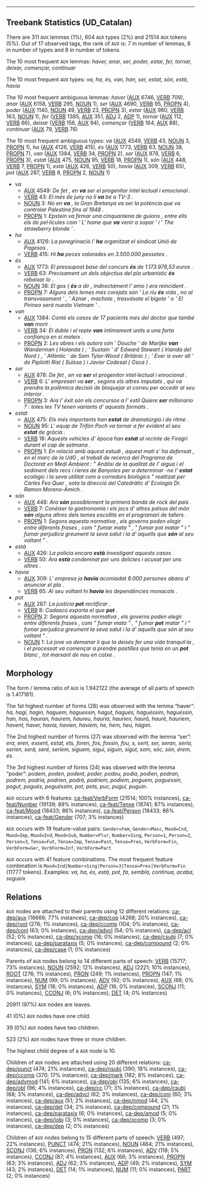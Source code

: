 

--------------------------------------------------------------------------------

## Treebank Statistics (UD_Catalan)

There are 311 `AUX` lemmas (1%), 604 `AUX` types (2%) and 21514 `AUX` tokens (5%).
Out of 17 observed tags, the rank of `AUX` is: 7 in number of lemmas, 6 in number of types and 8 in number of tokens.

The 10 most frequent `AUX` lemmas: <em>haver, anar, ser, poder, estar, fer, tornar, deixar, començar, continuar</em>

The 10 most frequent `AUX` types:  <em>va, ha, és, van, han, ser, estat, són, està, havia</em>

The 10 most frequent ambiguous lemmas: <em>haver</em> ([AUX]() 6746, [VERB]() 709), <em>anar</em> ([AUX]() 6158, [VERB]() 295, [NOUN]() 1), <em>ser</em> ([AUX]() 4690, [VERB]() 95, [PROPN]() 4), <em>poder</em> ([AUX]() 1140, [NOUN]() 49, [VERB]() 23, [PROPN]() 3), <em>estar</em> ([AUX]() 980, [VERB]() 163, [NOUN]() 1), <em>fer</em> ([VERB]() 1385, [AUX]() 351, [ADJ]() 2, [ADP]() 1), <em>tornar</em> ([AUX]() 112, [VERB]() 66), <em>deixar</em> ([VERB]() 156, [AUX]() 94), <em>començar</em> ([VERB]() 164, [AUX]() 88), <em>continuar</em> ([AUX]() 79, [VERB]() 76)

The 10 most frequent ambiguous types:  <em>va</em> ([AUX]() 4549, [VERB]() 43, [NOUN]() 3, [PROPN]() 1), <em>ha</em> ([AUX]() 4126, [VERB]() 415), <em>és</em> ([AUX]() 1773, [VERB]() 63, [NOUN]() 38, [PROPN]() 7), <em>van</em> ([AUX]() 1384, [VERB]() 34, [PROPN]() 2), <em>ser</em> ([AUX]() 878, [VERB]() 6, [PROPN]() 3), <em>estat</em> ([AUX]() 475, [NOUN]() 95, [VERB]() 18, [PROPN]() 1), <em>són</em> ([AUX]() 448, [VERB]() 7, [PROPN]() 1), <em>està</em> ([AUX]() 426, [VERB]() 50), <em>havia</em> ([AUX]() 309, [VERB]() 65), <em>pot</em> ([AUX]() 287, [VERB]() 8, [PROPN]() 2, [NOUN]() 1)


* <em>va</em>
  * [AUX]() 4549: <em>De fet , en <b>va</b> ser el progenitor intel·lectual i emocional .</em>
  * [VERB]() 43: <em>El més de juny no li <b>va</b> bé a TV-3 .</em>
  * [NOUN]() 3: <em>No en <b>va</b> , la Gran Bretanya va ser la potència que va controlar Palestina fins al 1948 .</em>
  * [PROPN]() 1: <em>Epstein va firmar una cinquantena de guions , entre ells els de pel·lícules com ' L' home que <b>va</b> venir a sopar ' i ' The strawberry blonde ' .</em>
* <em>ha</em>
  * [AUX]() 4126: <em>La peregrinació l' <b>ha</b> organitzat el sindicat Unió de Pagesos .</em>
  * [VERB]() 415: <em>Hi <b>ha</b> peces valorades en 3.500.000 pessetes .</em>
* <em>és</em>
  * [AUX]() 1773: <em>El pressupost base del concurs <b>és</b> de 1.173.978,53 euros .</em>
  * [VERB]() 63: <em>Precisament un dels objectius del pla urbanístic <b>és</b> rebaixar lo .</em>
  * [NOUN]() 38: <em>El gos ( <b>és</b> a dir , indirectament l' amo ) era reincident .</em>
  * [PROPN]() 7: <em>Alguns dels lemes més corejats són ' Lo riu <b>és</b> vida , no al transvasament ' , ' Aznar , machote , trasvásate el bigote ' o ' El Pirineo será nuesto Vietnam ' .</em>
* <em>van</em>
  * [AUX]() 1384: <em>Conté els casos de 17 pacients més del doctor que també <b>van</b> morir .</em>
  * [VERB]() 34: <em>El dubte i el repte <b>van</b> íntimament units a una forta confiança en si mateix .</em>
  * [PROPN]() 2: <em>Les obres i els autors són ' Douche ' de Marijke <b>van</b> Wanderman ( Holanda ) ; ' Sustain ' d' Edward Stewart ( Irlanda del Nord ) , ' Atlàntic ' de Sam Tylor-Wood ( Britànic ) ; ' Ever is over all ' de Pipilotti Rist ( Suïssa ) i Javier Codesal ( Osca ) .</em>
* <em>ser</em>
  * [AUX]() 878: <em>De fet , en va <b>ser</b> el progenitor intel·lectual i emocional .</em>
  * [VERB]() 6: <em>L' empresari va <b>ser</b> , segons els altres imputats , qui va prendre la polèmica decisió de bloquejar el correu per accedir al seu interior .</em>
  * [PROPN]() 3: <em>Ara l' èxit són els concursos a l' estil Quiere <b>ser</b> millonario ? : totes les TV tenen variants d' aquests formats .</em>
* <em>estat</em>
  * [AUX]() 475: <em>Els més importants han <b>estat</b> de dramatúrgia i de ritme .</em>
  * [NOUN]() 95: <em>L' equip de Trifón Poch va tornar a fer evident el seu <b>estat</b> de gràcia .</em>
  * [VERB]() 18: <em>Aquests vehicles d' època han <b>estat</b> al recinte de Firagri durant el cap de setmana .</em>
  * [PROPN]() 1: <em>En relació amb aquest estudi , aquest matí s' ha defensat , en el marc de la UdG , el treball de recerca del Programa de Doctorat en Medi Ambient : " Anàlisi de la qualitat de l' aigua i el sediment dels recs i rieres de Banyoles per a determinar -ne l' <b>estat</b> ecològic i la seva utilitat com a corredors biològics " realitzat per Carles Feo Quer , sota la direcció del Catedràtic d' Ecologia Dr. Ramon Moreno-Amich .</em>
* <em>són</em>
  * [AUX]() 448: <em>Ara <b>són</b> possiblement la primera banda de rock del país .</em>
  * [VERB]() 7: <em>Conèixer la gastronomia i els jocs d' altres països del món <b>són</b> alguns altres dels temes escollits en el programari de tallers .</em>
  * [PROPN]() 1: <em>Segons aquesta normativa , els governs poden elegir entre diferents frases , com " fumar mata " , " fumar pot matar " i " fumar perjudica greument la seva salut i la d' aquells que <b>són</b> al seu voltant " .</em>
* <em>està</em>
  * [AUX]() 426: <em>La policia encara <b>està</b> investigant aquests casos .</em>
  * [VERB]() 50: <em>Ara <b>està</b> condemnat per uns delictes i acusat per uns altres .</em>
* <em>havia</em>
  * [AUX]() 309: <em>L' empresa ja <b>havia</b> acomiadat 8.000 persones abans d' anunciar el pla .</em>
  * [VERB]() 65: <em>Al seu voltant hi <b>havia</b> les dependències monacals .</em>
* <em>pot</em>
  * [AUX]() 287: <em>La justícia <b>pot</b> rectificar .</em>
  * [VERB]() 8: <em>Cadascú exporta el que <b>pot</b> .</em>
  * [PROPN]() 2: <em>Segons aquesta normativa , els governs poden elegir entre diferents frases , com " fumar mata " , " fumar <b>pot</b> matar " i " fumar perjudica greument la seva salut i la d' aquells que són al seu voltant " .</em>
  * [NOUN]() 1: <em>La jove va demanar li que la deixés fer una vida tranquil·la , i el processat va començar a prendre pastilles que tenia en un <b>pot</b> blanc , tot marxant de nou en cotxe .</em>

## Morphology

The form / lemma ratio of `AUX` is 1.942122 (the average of all parts of speech is 1.417161).

The 1st highest number of forms (28) was observed with the lemma “haver”: <em>ha, hagi, hagin, haguem, haguessin, hagut, hagués, haguéssim, haguéssin, han, has, hauran, haurem, haureu, hauria, haurien, haurà, hauré, hauríem, havent, haver, havia, havien, havíem, he, hem, heu, hàgim</em>.

The 2nd highest number of forms (27) was observed with the lemma “ser”: <em>era, eren, essent, estat, ets, foren, fos, fossin, fou, s, sent, ser, seran, seria, serien, serà, seré, seríem, siguem, sigui, siguin, sigut, som, sóc, són, érem, és</em>.

The 3rd highest number of forms (24) was observed with the lemma “poder”: <em>podem, poden, podent, poder, podeu, podia, podien, podran, podrem, podria, podrien, podrà, podríem, podíem, poguem, poguessin, pogut, pogués, poguéssim, pot, pots, puc, pugui, puguin</em>.

`AUX` occurs with 6 features: [ca-feat/VerbForm]() (21514; 100% instances), [ca-feat/Number]() (19139; 89% instances), [ca-feat/Tense]() (18741; 87% instances), [ca-feat/Mood]() (18433; 86% instances), [ca-feat/Person]() (18433; 86% instances), [ca-feat/Gender]() (707; 3% instances)

`AUX` occurs with 19 feature-value pairs: `Gender=Fem`, `Gender=Masc`, `Mood=Cnd`, `Mood=Imp`, `Mood=Ind`, `Mood=Sub`, `Number=Plur`, `Number=Sing`, `Person=1`, `Person=2`, `Person=3`, `Tense=Fut`, `Tense=Imp`, `Tense=Past`, `Tense=Pres`, `VerbForm=Fin`, `VerbForm=Ger`, `VerbForm=Inf`, `VerbForm=Part`

`AUX` occurs with 41 feature combinations.
The most frequent feature combination is `Mood=Ind|Number=Sing|Person=3|Tense=Pres|VerbForm=Fin` (11777 tokens).
Examples: <em>va, ha, és, està, pot, fa, sembla, continua, acaba, segueix</em>


## Relations

`AUX` nodes are attached to their parents using 12 different relations: [ca-dep/aux]() (16666; 77% instances), [ca-dep/cop]() (4268; 20% instances), [ca-dep/root]() (276; 1% instances), [ca-dep/ccomp]() (104; 0% instances), [ca-dep/conj]() (63; 0% instances), [ca-dep/advcl]() (54; 0% instances), [ca-dep/acl]() (52; 0% instances), [ca-dep/xcomp]() (16; 0% instances), [ca-dep/csubj]() (7; 0% instances), [ca-dep/parataxis]() (5; 0% instances), [ca-dep/compound]() (2; 0% instances), [ca-dep/case]() (1; 0% instances)

Parents of `AUX` nodes belong to 14 different parts of speech: [VERB]() (15717; 73% instances), [NOUN]() (2592; 12% instances), [ADJ]() (2221; 10% instances), [ROOT]() (276; 1% instances), [PRON]() (249; 1% instances), [PROPN]() (147; 1% instances), [NUM]() (99; 0% instances), [ADV]() (92; 0% instances), [AUX]() (66; 0% instances), [SYM]() (18; 0% instances), [ADP]() (16; 0% instances), [SCONJ]() (11; 0% instances), [CCONJ]() (6; 0% instances), [DET]() (4; 0% instances)

20911 (97%) `AUX` nodes are leaves.

41 (0%) `AUX` nodes have one child.

39 (0%) `AUX` nodes have two children.

523 (2%) `AUX` nodes have three or more children.

The highest child degree of a `AUX` node is 10.

Children of `AUX` nodes are attached using 20 different relations: [ca-dep/punct]() (474; 21% instances), [ca-dep/nsubj]() (390; 18% instances), [ca-dep/ccomp]() (370; 17% instances), [ca-dep/mark]() (182; 8% instances), [ca-dep/advmod]() (141; 6% instances), [ca-dep/obj]() (135; 6% instances), [ca-dep/obl]() (96; 4% instances), [ca-dep/cc]() (71; 3% instances), [ca-dep/csubj]() (68; 3% instances), [ca-dep/advcl]() (62; 3% instances), [ca-dep/conj]() (60; 3% instances), [ca-dep/aux]() (51; 2% instances), [ca-dep/nmod]() (44; 2% instances), [ca-dep/det]() (34; 2% instances), [ca-dep/compound]() (21; 1% instances), [ca-dep/parataxis]() (6; 0% instances), [ca-dep/amod]() (5; 0% instances), [ca-dep/iobj]() (3; 0% instances), [ca-dep/xcomp]() (3; 0% instances), [ca-dep/dep]() (2; 0% instances)

Children of `AUX` nodes belong to 15 different parts of speech: [VERB]() (497; 22% instances), [PUNCT]() (474; 21% instances), [NOUN]() (464; 21% instances), [SCONJ]() (136; 6% instances), [PRON]() (132; 6% instances), [ADV]() (118; 5% instances), [CCONJ]() (87; 4% instances), [AUX]() (66; 3% instances), [PROPN]() (63; 3% instances), [ADJ]() (62; 3% instances), [ADP]() (49; 2% instances), [SYM]() (43; 2% instances), [DET]() (14; 1% instances), [NUM]() (11; 0% instances), [PART]() (2; 0% instances)

